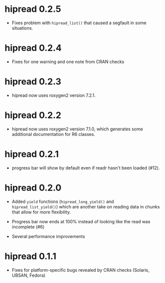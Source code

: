 # hipread 0.2.5
* Fixes problem with `hipread_list()` that caused a segfault in some situations.

# hipread 0.2.4
* Fixes for one warning and one note from CRAN checks

# hipread 0.2.3
* hipread now uses roxygen2 version 7.2.1.

# hipread 0.2.2
* hipread now uses roxygen2 version 7.1.0, which generates some additional 
  documentation for R6 classes.

# hipread 0.2.1
* progress bar will show by default even if readr hasn't been loaded (#12).

# hipread 0.2.0
* Added `yield` functions (`hipread_long_yield()` and `hipread_list_yield()`) which
  are another take on reading data in chunks that allow for more flexibility.

* Progress bar now ends at 100% instead of looking like the read was incomplete (#6)

* Several performance improvements

# hipread 0.1.1

* Fixes for platform-specific bugs revealed by CRAN checks (Solaris, UBSAN, Fedora)
